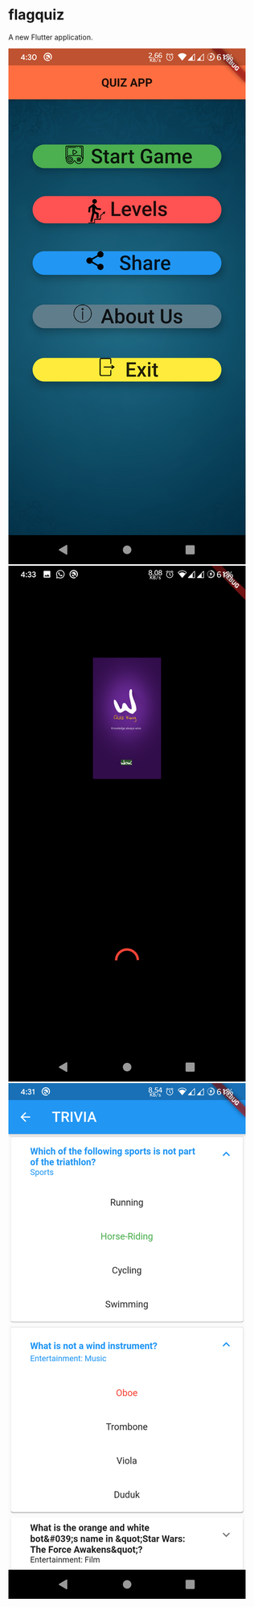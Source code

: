 # flagquiz

A new Flutter application.

![ui](https://github.com/sauravarya25/Flag_Quiz/blob/master/Screenshot_20200507-163057_flagquiz.png)
![ui](https://github.com/sauravarya25/Flag_Quiz/blob/master/Screenshot_20200507-163310_Quiz.png)
![ui](https://github.com/sauravarya25/Flag_Quiz/blob/master/Screenshot_20200507-163114_flagquiz.png)
